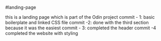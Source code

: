 ﻿ #landing-page

this is a landing page which is part of the Odin project
 commit - 1: basic boilerplate and linked CSS file 
 commit -2: done with the third section because it was the easiest
 commit - 3: completed the header
 commit -4 completed the website with styling 

